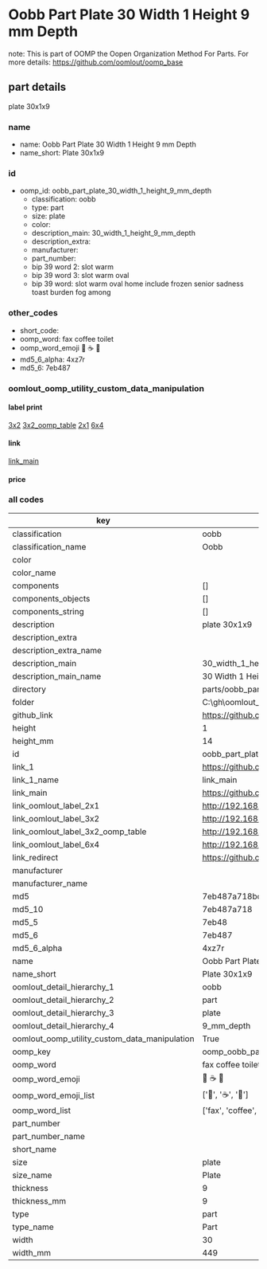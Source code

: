# Oobb Part Plate 30 Width 1 Height 9 mm Depth  

note: This is part of OOMP the Oopen Organization Method For Parts. For more details: https://github.com/oomlout/oomp_base

##  part details
  



plate 30x1x9



### name
* name: Oobb Part Plate 30 Width 1 Height 9 mm Depth
* name_short: Plate 30x1x9 
### id
* oomp_id: oobb_part_plate_30_width_1_height_9_mm_depth
  * classification: oobb
  * type: part
  * size: plate
  * color: 
  * description_main: 30_width_1_height_9_mm_depth
  * description_extra: 
  * manufacturer: 
  * part_number: 
  * bip 39 word 2: slot warm
  * bip 39 word 3: slot warm oval
  * bip 39 word: slot warm oval home include frozen senior sadness toast burden fog among

### other_codes
* short_code: 
* oomp_word: fax coffee toilet
* oomp_word_emoji :fax: :coffee: :toilet:
* md5_6_alpha: 4xz7r
* md5_6: 7eb487






### oomlout_oomp_utility_custom_data_manipulation
#### label print
[3x2](http://192.168.1.245:1112/?label=oomp%204xz7r)
[3x2_oomp_table](http://192.168.1.108:1112/?label=oomp%204xz7r)
[2x1](http://192.168.1.242:1112/?label=oomp%204xz7r)
[6x4](http://192.168.1.55:1112/?label=oomp%204xz7r)    

#### link

[link_main](https://github.com/oomlout/oomlout_oobb_version_4_generated_parts/tree/main/navigation_oomp/oobb/part/plate/30_width_1_height_9_mm_depth/part)                              

#### price







### all codes 
| key | value |  
| --- | --- |  
| classification | oobb |  
| classification_name | Oobb |  
| color |  |  
| color_name |  |  
| components | [] |  
| components_objects | [] |  
| components_string | [] |  
| description | plate 30x1x9 |  
| description_extra |  |  
| description_extra_name |  |  
| description_main | 30_width_1_height_9_mm_depth |  
| description_main_name | 30 Width 1 Height 9 mm Depth |  
| directory | parts/oobb_part_plate_30_width_1_height_9_mm_depth |  
| folder | C:\gh\oomlout_oobb_version_4_generated_parts\parts\oobb_part_plate_30_width_1_height_9_mm_depth |  
| github_link | https://github.com/oomlout/oomlout_oomp_part_src/tree/main/parts/oobb_part_plate_30_width_1_height_9_mm_depth |  
| height | 1 |  
| height_mm | 14 |  
| id | oobb_part_plate_30_width_1_height_9_mm_depth |  
| link_1 | https://github.com/oomlout/oomlout_oobb_version_4_generated_parts/tree/main/navigation_oomp/oobb/part/plate/30_width_1_height_9_mm_depth/part |  
| link_1_name | link_main |  
| link_main | https://github.com/oomlout/oomlout_oobb_version_4_generated_parts/tree/main/navigation_oomp/oobb/part/plate/30_width_1_height_9_mm_depth/part |  
| link_oomlout_label_2x1 | http://192.168.1.242:1112/?label=oomp%204xz7r |  
| link_oomlout_label_3x2 | http://192.168.1.245:1112/?label=oomp%204xz7r |  
| link_oomlout_label_3x2_oomp_table | http://192.168.1.108:1112/?label=oomp%204xz7r |  
| link_oomlout_label_6x4 | http://192.168.1.55:1112/?label=oomp%204xz7r |  
| link_redirect | https://github.com/oomlout/oomlout_oobb_version_4_generated_parts/tree/main/parts/oobb_plate_30_01_09 |  
| manufacturer |  |  
| manufacturer_name |  |  
| md5 | 7eb487a718bdf87576b936d13b7dce60 |  
| md5_10 | 7eb487a718 |  
| md5_5 | 7eb48 |  
| md5_6 | 7eb487 |  
| md5_6_alpha | 4xz7r |  
| name | Oobb Part Plate 30 Width 1 Height 9 mm Depth |  
| name_short | Plate 30x1x9  |  
| oomlout_detail_hierarchy_1 | oobb |  
| oomlout_detail_hierarchy_2 | part |  
| oomlout_detail_hierarchy_3 | plate |  
| oomlout_detail_hierarchy_4 | 9_mm_depth |  
| oomlout_oomp_utility_custom_data_manipulation | True |  
| oomp_key | oomp_oobb_part_plate_30_width_1_height_9_mm_depth |  
| oomp_word | fax coffee toilet |  
| oomp_word_emoji | :fax: :coffee: :toilet: |  
| oomp_word_emoji_list | [':fax:', ':coffee:', ':toilet:'] |  
| oomp_word_list | ['fax', 'coffee', 'toilet'] |  
| part_number |  |  
| part_number_name |  |  
| short_name |  |  
| size | plate |  
| size_name | Plate |  
| thickness | 9 |  
| thickness_mm | 9 |  
| type | part |  
| type_name | Part |  
| width | 30 |  
| width_mm | 449 |  
